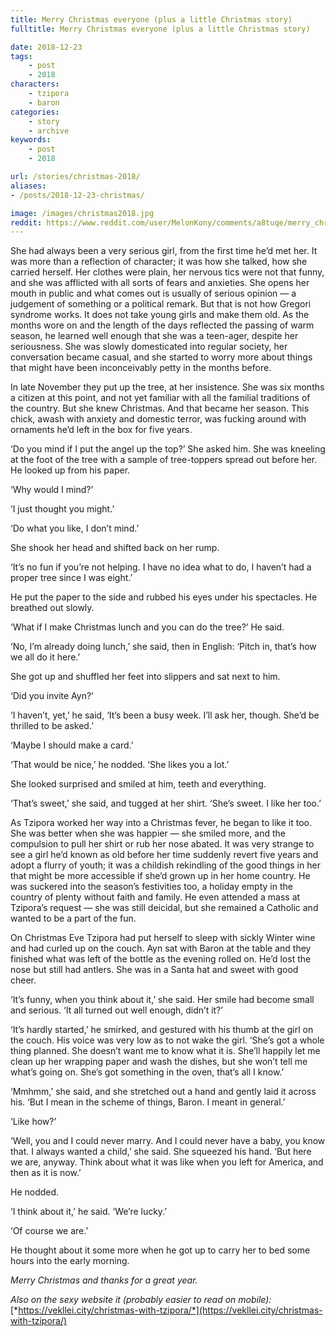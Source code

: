 ```yaml
---
title: Merry Christmas everyone (plus a little Christmas story)
fulltitle: Merry Christmas everyone (plus a little Christmas story)

date: 2018-12-23
tags:
    - post
    - 2018
characters:
    - tzipora
    - baron
categories:
    - story
    - archive
keywords:
    - post
    - 2018

url: /stories/christmas-2018/
aliases:
- /posts/2018-12-23-christmas/

image: /images/christmas2018.jpg
reddit: https://www.reddit.com/user/MelonKony/comments/a8tuqe/merry_christmas_everyone_plus_a_little_christmas/
---
```


She had always been a very serious girl, from the first time he’d met her. It was more than a reflection of character; it was how she talked, how she carried herself. Her clothes were plain, her nervous tics were not that funny, and she was afflicted with all sorts of fears and anxieties. She opens her mouth in public and what comes out is usually of serious opinion — a judgement of something or a political remark. But that is not how Gregori syndrome works. It does not take young girls and make them old. As the months wore on and the length of the days reflected the passing of warm season, he learned well enough that she was a teen-ager, despite her seriousness. She was slowly domesticated into regular society, her conversation became casual, and she started to worry more about things that might have been inconceivably petty in the months before.

In late November they put up the tree, at her insistence. She was six months a citizen at this point, and not yet familiar with all the familial traditions of the country. But she knew Christmas. And that became her season. This chick, awash with anxiety and domestic terror, was fucking around with ornaments he’d left in the box for five years.

‘Do you mind if I put the angel up the top?’ She asked him. She was kneeling at the foot of the tree with a sample of tree-toppers spread out before her. He looked up from his paper.

‘Why would I mind?’

‘I just thought you might.’

‘Do what you like, I don’t mind.’

She shook her head and shifted back on her rump.

‘It’s no fun if you’re not helping. I have no idea what to do, I haven’t had a proper tree since I was eight.’

He put the paper to the side and rubbed his eyes under his spectacles. He breathed out slowly.

‘What if I make Christmas lunch and you can do the tree?’ He said.

‘No, I’m already doing lunch,’ she said, then in English: ‘Pitch in, that’s how we all do it here.’

She got up and shuffled her feet into slippers and sat next to him.

‘Did you invite Ayn?’

‘I haven’t, yet,’ he said, ‘It’s been a busy week. I’ll ask her, though. She’d be thrilled to be asked.’

‘Maybe I should make a card.’

‘That would be nice,’ he nodded. ‘She likes you a lot.’

She looked surprised and smiled at him, teeth and everything.

‘That’s sweet,’ she said, and tugged at her shirt. ‘She’s sweet. I like her too.’

As Tzipora worked her way into a Christmas fever, he began to like it too. She was better when she was happier — she smiled more, and the compulsion to pull her shirt or rub her nose abated. It was very strange to see a girl he’d known as old before her time suddenly revert five years and adopt a flurry of youth; it was a childish rekindling of the good things in her that might be more accessible if she’d grown up in her home country. He was suckered into the season’s festivities too, a holiday empty in the country of plenty without faith and family. He even attended a mass at Tzipora’s request — she was still deicidal, but she remained a Catholic and wanted to be a part of the fun.

On Christmas Eve Tzipora had put herself to sleep with sickly Winter wine and had curled up on the couch. Ayn sat with Baron at the table and they finished what was left of the bottle as the evening rolled on. He’d lost the nose but still had antlers. She was in a Santa hat and sweet with good cheer.

‘It’s funny, when you think about it,’ she said. Her smile had become small and serious. ‘It all turned out well enough, didn’t it?’

‘It’s hardly started,’ he smirked, and gestured with his thumb at the girl on the couch. His voice was very low as to not wake the girl. ‘She’s got a whole thing planned. She doesn’t want me to know what it is. She’ll happily let me clean up her wrapping paper and wash the dishes, but she won’t tell me what’s going on. She’s got something in the oven, that’s all I know.’

‘Mmhmm,’ she said, and she stretched out a hand and gently laid it across his. ‘But I mean in the scheme of things, Baron. I meant in general.’

‘Like how?’

‘Well, you and I could never marry. And I could never have a baby, you know that. I always wanted a child,’ she said. She squeezed his hand. ‘But here we are, anyway. Think about what it was like when you left for America, and then as it is now.’

He nodded.

‘I think about it,’ he said. ‘We’re lucky.’

‘Of course we are.’

He thought about it some more when he got up to carry her to bed some hours into the early morning.

*Merry Christmas and thanks for a great year.*

*Also on the sexy website it (probably easier to read on mobile):* [*https://vekllei.city/christmas-with-tzipora/*](https://vekllei.city/christmas-with-tzipora/)

